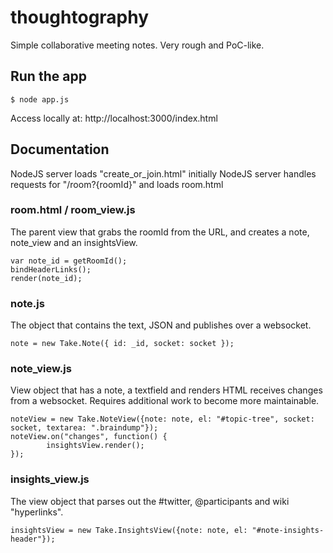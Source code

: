 thoughtography
==============
Simple collaborative meeting notes.  Very rough and PoC-like.

## Run the app
~~~
$ node app.js 
~~~

Access locally at:
http://localhost:3000/index.html


## Documentation

NodeJS server loads "create_or_join.html" initially NodeJS server handles requests for "/room?{roomId}" and loads room.html

### room.html / room_view.js

The parent view that grabs the roomId from the URL, and creates a note, note_view and an insightsView.

~~~
var note_id = getRoomId();
bindHeaderLinks();
render(note_id);
~~~

### note.js

The object that contains the text, JSON and publishes over a websocket.

~~~
note = new Take.Note({ id: _id, socket: socket });
~~~

### note_view.js
View object that has a note, a textfield and renders HTML receives changes from a websocket. Requires additional work to become more maintainable.

~~~
noteView = new Take.NoteView({note: note, el: "#topic-tree", socket: socket, textarea: ".braindump"});
noteView.on("changes", function() {
        insightsView.render();
});
~~~

### insights_view.js
The view object that parses out the #twitter, @participants and wiki "hyperlinks".
~~~
insightsView = new Take.InsightsView({note: note, el: "#note-insights-header"});
~~~
